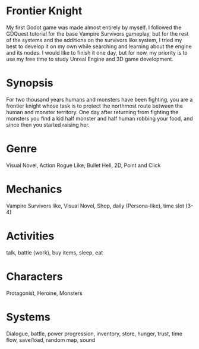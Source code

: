 # Frontier Knight
My first Godot game was made almost entirely by myself. I followed the GDQuest tutorial for the base Vampire Survivors gameplay, but for the rest of the systems and the additions on the survivors like system, I tried my best to develop it on my own while searching and learning about the engine and its nodes. I would like to finish it one day, but for now, my priority is to use my free time to study Unreal Engine and 3D game development.

# Synopsis
For two thousand years humans and monsters have been fighting, you are a frontier knight whose task is to protect the northmost route between the human and monster territory. One day after returning from fighting the monsters you find a kid half monster and half human robbing your food, and since then you started raising her.

# Genre
Visual Novel, Action Rogue Like, Bullet Hell, 2D, Point and Click

# Mechanics
Vampire Survivors like, Visual Novel, Shop, daily (Persona-like), time slot (3-4)

# Activities
talk, battle (work), buy items, sleep, eat 

# Characters
Protagonist, Heroine, Monsters

# Systems
Dialogue, battle, power progression, inventory, store, hunger, trust, time flow, save/load, random map, sound

